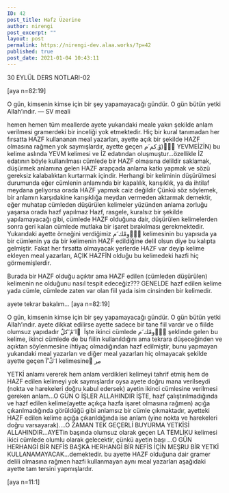 ```yaml
---
ID: 42
post_title: Hafz Üzerine
author: nirengi
post_excerpt: ""
layout: post
permalink: https://nirengi-dev.alaa.works/?p=42
published: true
post_date: 2021-01-04 10:43:11
---
```

<p>30 EYLÜL DERS NOTLARI-02</p>
<p>[aya n=82:19]</p>
<p>O gün, kimsenin kimse için bir şey yapamayacağı gündür. O gün bütün yetki Allah’ındır. — SV meali</p>
<p>hemen hemen tüm meallerde ayete yukarıdaki meale yakın şekilde anlam verilmesi gramerdeki bir inceliği yok etmektedir. Hiç bir kural tanımadan her fırsatta HAZF kullananan meal yazarları, ayette açık bir şekilde HAZF olmasına rağmen yok saymışlardır, ayette geçen وْ ِكم َم) ََْYEVMEİZİN) bu kelime aslında YEVM kelimesi ve İZ edatından oluşmuştur...özellikle İZ edatının böyle kullanılması cümlede bir HAZF olmasına delildir saklamak, düşürmek anlamına gelen HAZF arapçada anlama katkı yapmak ve sözü gereksiz kalabalıktan kurtarmak içindir. Herhangi bir keliminin düşürülmesi durumunda eğer cümlenin
anlamında bir kapalılık, karışıklık, ya da ihtilaf meydana geliyorsa orada HAZF yapmak caiz değildir Çünkü söz söylemek, bir anlamın karşıdakine karışıklığa meydan vermeden aktarmak demektir, eğer muhatap cümleden düşürülen kelimeler yüzünden anlama zorluğu yaşarsa orada hazf yapılmaz Hazf, rasgele, kuralsız bir şekilde yapılamayacağı gibi, cümlede HAZF olduğuna dair, düşürülen
kelimelerden sonra geri kalan cümlede mutlaka bir işaret bırakılması gerekmektedir. Yukarıdaki ayette örneğini verdiğimiz وِمْك َم ََْkelimesinin bu yapısıda ya bir cümlenin ya da bir kelimenin HAZF edildiğine delil olsun diye bu kalıpta gelmiştir. Fakat her fırsatta olmayacak yerlerde HAZF var deyip
kelime ekleyen meal yazarları, AÇIK HAZFİN olduğu bu kelimedeki hazfi hiç görmemişlerdir.</p>
<p>Burada bir HAZF olduğu açıktır ama HAZF edilen (cümleden düşürülen) kelimenin ne olduğunu nasıl tespit edeceğiz??? GENELDE hazf edilen kelime yada cümle, cümlede zaten var olan fiil yada isim cinsinden bir kelimedir.</p>
<p>ayete tekrar bakalım...
[aya n=82:19]</p>
<p>O gün, kimsenin kimse için bir şey yapamayacağı gündür. O gün bütün yetki Allah’ındır.
ayete dikkat edilirse ayette sadece bir tane fiil vardır ve o fiilde olumsuz yapıdadır ا َمْ َكلَُ ْ
İşte ikinci cümlede وِمْك َم ََْşeklinde gelen bu kelime, ikinci cümlede de bu fiilin kullanıldığını ama
tekrara düşeceğinden ve açıktan söylenmesine ihtiyaç olmadığından hazf edilmiştir, bunu yapmayan
yukarıdaki meal yazarları ve diğer meal yazarları hiç olmayacak şekilde ayette geçen ا َكْ
ْاَ
kelimesineَ مر</p>
<p>YETKİ anlamı vererek hem anlam verdikleri kelimeyi tahrif etmiş hem de HAZF edilen kelimeyi yok saymışlardır oysa ayete doğru mana verilseydi (nokta ve harekeleri doğru kabul edersek) ayetin ikinci cümlesine verilmesi gereken anlam...O GÜN O İŞLER ALLAHINDIR İŞTE, hazf çalıştırılmadığında ve hazf edilen kelime(ayette açıkça hazfa işaret olmasına rağmen) açığa çıkarılmadığında görüldüğü gibi anlamsız bir cümle çıkmaktadır, ayetteki HAZF edilen kelime açığa
çıkarıldığında ise anlam (yine nokta ve harekeleri doğru varsayarak)....O ZAMAN TEK GEÇERLİ BUYURMA YETKİSİ ALLAHINDIR...AYETin başında olumsuz olarak geçen LA TEMLİKU kelimesi ikici cümlede olumlu olarak gelecektir, çünkü ayetin başı ...O GÜN HERHANGİ BİR NEFİS BAŞKA HERHANGİ BİR NEFİS İÇİN MEŞRU BİR YETKİ KULLANAMAYACAK...demektedir. bu ayette HAZF olduğuna dair gramer delili olmasına rağmen hazfi kullanmayan aynı meal yazarları aşağıdaki ayette tam tersini yapmışlardır.</p>
<p>[aya n=11:1]</p>